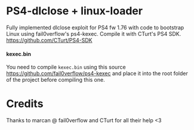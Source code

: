 # PS4-dlclose + linux-loader
Fully implemented dlclose exploit for PS4 fw 1.76 with code to bootstrap Linux using fail0verflow's ps4-kexec. Compile it with CTurt's PS4 SDK. https://github.com/CTurt/PS4-SDK

#### kexec.bin
You need to compile `kexec.bin` using this source https://github.com/fail0verflow/ps4-kexec and place it into the root folder of the project before compiling this one.

# Credits
Thanks to marcan @ fail0verflow and CTurt for all their help <3
